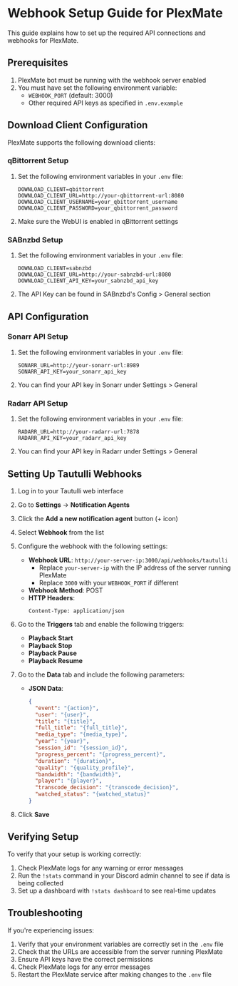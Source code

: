 # Webhook Setup Guide for PlexMate

This guide explains how to set up the required API connections and webhooks for PlexMate.

## Prerequisites

1. PlexMate bot must be running with the webhook server enabled
2. You must have set the following environment variable:
   - `WEBHOOK_PORT` (default: 3000)
   - Other required API keys as specified in `.env.example`

## Download Client Configuration

PlexMate supports the following download clients:

### qBittorrent Setup

1. Set the following environment variables in your `.env` file:
   ```
   DOWNLOAD_CLIENT=qbittorrent
   DOWNLOAD_CLIENT_URL=http://your-qbittorrent-url:8080
   DOWNLOAD_CLIENT_USERNAME=your_qbittorrent_username
   DOWNLOAD_CLIENT_PASSWORD=your_qbittorrent_password
   ```

2. Make sure the WebUI is enabled in qBittorrent settings

### SABnzbd Setup

1. Set the following environment variables in your `.env` file:
   ```
   DOWNLOAD_CLIENT=sabnzbd
   DOWNLOAD_CLIENT_URL=http://your-sabnzbd-url:8080
   DOWNLOAD_CLIENT_API_KEY=your_sabnzbd_api_key
   ```

2. The API Key can be found in SABnzbd's Config > General section

## API Configuration

### Sonarr API Setup

1. Set the following environment variables in your `.env` file:
   ```
   SONARR_URL=http://your-sonarr-url:8989
   SONARR_API_KEY=your_sonarr_api_key
   ```

2. You can find your API key in Sonarr under Settings > General

### Radarr API Setup

1. Set the following environment variables in your `.env` file:
   ```
   RADARR_URL=http://your-radarr-url:7878
   RADARR_API_KEY=your_radarr_api_key
   ```

2. You can find your API key in Radarr under Settings > General

## Setting Up Tautulli Webhooks

1. Log in to your Tautulli web interface
2. Go to **Settings** → **Notification Agents**
3. Click the **Add a new notification agent** button (+ icon)
4. Select **Webhook** from the list
5. Configure the webhook with the following settings:
   - **Webhook URL**: `http://your-server-ip:3000/api/webhooks/tautulli`
     - Replace `your-server-ip` with the IP address of the server running PlexMate
     - Replace `3000` with your `WEBHOOK_PORT` if different
   - **Webhook Method**: POST
   - **HTTP Headers**: 
     ```
     Content-Type: application/json
     ```

6. Go to the **Triggers** tab and enable the following triggers:
   - **Playback Start**
   - **Playback Stop**
   - **Playback Pause**
   - **Playback Resume**

7. Go to the **Data** tab and include the following parameters:
   - **JSON Data**: 
     ```json
     {
       "event": "{action}",
       "user": "{user}",
       "title": "{title}",
       "full_title": "{full_title}",
       "media_type": "{media_type}",
       "year": "{year}",
       "session_id": "{session_id}",
       "progress_percent": "{progress_percent}",
       "duration": "{duration}",
       "quality": "{quality_profile}",
       "bandwidth": "{bandwidth}",
       "player": "{player}",
       "transcode_decision": "{transcode_decision}",
       "watched_status": "{watched_status}"
     }
     ```

8. Click **Save**

## Verifying Setup

To verify that your setup is working correctly:

1. Check PlexMate logs for any warning or error messages
2. Run the `!stats` command in your Discord admin channel to see if data is being collected
3. Set up a dashboard with `!stats dashboard` to see real-time updates

## Troubleshooting

If you're experiencing issues:

1. Verify that your environment variables are correctly set in the `.env` file
2. Check that the URLs are accessible from the server running PlexMate
3. Ensure API keys have the correct permissions
4. Check PlexMate logs for any error messages
5. Restart the PlexMate service after making changes to the `.env` file
